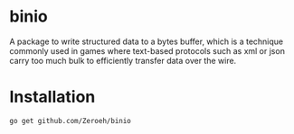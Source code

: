 # binio
A package to write structured data to a bytes buffer, which is a technique commonly used in games where text-based protocols such as xml or json carry too much bulk to efficiently transfer data over the wire.

# Installation
`go get github.com/Zeroeh/binio`

